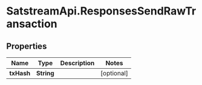 # SatstreamApi.ResponsesSendRawTransaction

## Properties
Name | Type | Description | Notes
------------ | ------------- | ------------- | -------------
**txHash** | **String** |  | [optional] 


